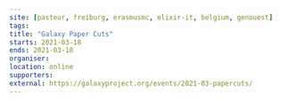 ```yaml
---
site: [pasteur, freiburg, erasmusmc, elixir-it, belgium, genouest]
tags:
title: "Galaxy Paper Cuts"
starts: 2021-03-18
ends: 2021-03-18
organiser:
location: online
supporters: 
external: https://galaxyproject.org/events/2021-03-papercuts/
---
```

